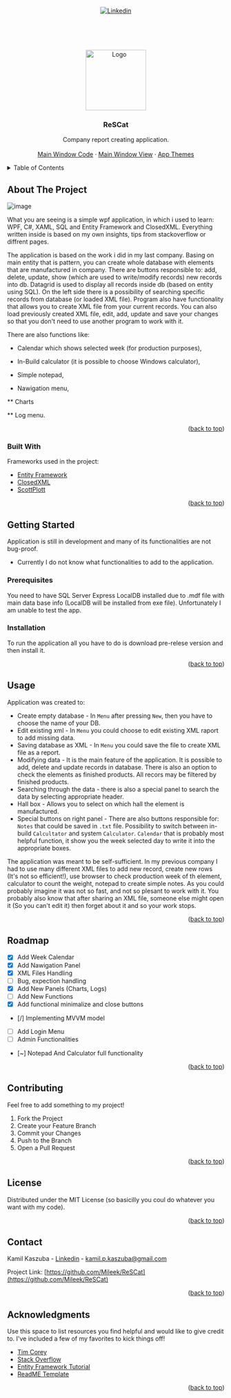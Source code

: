 <div id="top"></div>




<!-- PROJECT SHIELDS -->
<!--
*** I'm using markdown "reference style" links for readability.
*** Reference links are enclosed in brackets [ ] instead of parentheses ( ).
*** See the bottom of this document for the declaration of the reference variables
*** for contributors-url, forks-url, etc. This is an optional, concise syntax you may use.
*** https://www.markdownguide.org/basic-syntax/#reference-style-links
-->

<p align="center">
  <a href="https://www.linkedin.com/in/kamil-p-kaszuba/"><img src="https://img.shields.io/badge/Linkedin-302f2c?style=for-the-badge&logo=Linkedin&logoColor=blue" alt="Linkedin">
  </a>
</p>

<br/>
<br/>
<br/>




<!-- PROJECT LOGO -->
<br />
<div align="center">
  <a href="https://github.com/Mileek/ReSCat">
    <img src="https://user-images.githubusercontent.com/95537833/152524739-901694ee-dbdb-491f-89d0-742c1a66bada.png" alt="Logo" width="140" height="140">
  </a>

  <h3 align="center">ReSCat</h3>

  <p align="center">
    Company report creating application.
    <br />
    <!--
    <a href="https://github.com/othneildrew/Best-README-Template"><strong>Explore the docs »</strong></a>
    <br />
    -->
    <br />
    <a href="https://github.com/Mileek/ReSCat/blob/master/ReSCat/View/ReSCatMainWindow.xaml.cs">Main Window Code</a>
    ·
    <a href="https://github.com/Mileek/ReSCat/blob/master/ReSCat/View/ReSCatMainWindow.xaml">Main Window View</a>
    ·
    <a href="https://github.com/Mileek/ReSCat/tree/master/ReSCat/Resources">App Themes</a>
  </p>
</div>



<!-- TABLE OF CONTENTS -->
<details>
  <summary>Table of Contents</summary>
  <ol>
    <li>
      <a href="#about-the-project">About The Project</a>
      <ul>
        <li><a href="#built-with">Built With</a></li>
      </ul>
    </li>
    <li>
      <a href="#getting-started">Getting Started</a>
      <ul>
        <li><a href="#prerequisites">Prerequisites</a></li>
        <li><a href="#installation">Installation</a></li>
      </ul>
    </li>
    <li><a href="#usage">Usage</a></li>
    <li><a href="#roadmap">Roadmap</a></li>
    <li><a href="#contributing">Contributing</a></li>
    <li><a href="#license">License</a></li>
    <li><a href="#contact">Contact</a></li>
    <li><a href="#acknowledgments">Acknowledgments</a></li>
  </ol>
</details>



<!-- ABOUT THE PROJECT -->
## About The Project

![image](https://user-images.githubusercontent.com/95537833/152528784-5e2798b1-72f6-468f-9ac7-e4b129af4f5a.png)


What you are seeing is a simple wpf application, in which i used to learn: WPF, C#, XAML, SQL and Entity Framework and ClosedXML. Everything written inside is based on my own insights, tips from stackoverflow or diffrent pages.

The application is based on the work i did in my last company. Basing on main entity that is pattern, you can create whole database with elements that are manufactured in company. There are buttons responsible to: add, delete, update, show (which are used to write/modify records) new records into db. Datagrid is used to display all records inside db (based on entity using SQL). On the left side there is a possibility of searching specific records from database (or loaded XML file). Program also have functionality that allows you to create XML file from your current records. You can also load previously created XML file, edit, add, update and save your changes so that you don't need to use another program to work with it.

There are also functions like:

* Calendar which shows selected week (for production purposes),

* In-Build calculator (it is possible to choose Windows calculator),

* Simple notepad,

* Nawigation menu,

** Charts

** Log menu.



<p align="right">(<a href="#top">back to top</a>)</p>



### Built With

Frameworks used in the project:

* [Entity Framework](https://docs.microsoft.com/en-us/ef/)
* [ClosedXML](https://github.com/ClosedXML/ClosedXML/)
* [ScottPlott](https://github.com/ScottPlot/ScottPlot)



<p align="right">(<a href="#top">back to top</a>)</p>



<!-- GETTING STARTED -->
## Getting Started

Application is still in development and many of its functionalities are not bug-proof.

- Currently I do not know what functionalities to add to the application.


### Prerequisites

You need to have SQL Server Express LocalDB installed due to .mdf file with main data base info (LocalDB will be installed from exe file).
Unfortunately I am unable to test the app.


### Installation

To run the application all you have to do is download pre-relese version and then install it.

<p align="right">(<a href="#top">back to top</a>)</p>



<!-- USAGE EXAMPLES -->
## Usage

Application was created to:
* Create empty database - In `Menu` after pressing `New`, then you have to choose the name of your DB.
* Edit existing xml - In `Menu` you could choose to edit existing XML raport to add missing data.
* Saving database as XML - In `Menu` you could save the file to create XML file as a report.
* Modifying data - It is the main feature of the application. It is possible to add, delete and update records in database. There is also an option to check the elements as finished products. All recors may be filtered by finished products.
* Searching through the data - there is also a special panel to search the data by selecting appropriate header.
* Hall box - Allows you to select on which hall the element is manufactured.
* Special buttons on right panel - There are also buttons responsible for: `Notes` that could be saved in `.txt` file. Possibility to switch between in-build `Calcultator` and system `Calculator`. `Calendar` that is probably most helpful function, it show you the week selected day to write it into the appropriate boxes.

The application was meant to be self-sufficient. In my previous company I had to use many different XML files to add new record, create new rows (It's not so efficient!), use browser to check production week of th element, calculator to count the weight, notepad to create simple notes. As you could probably imagine it was not so fast, and not so plesant to work with it. You probably also know that after sharing an XML file, someone else might open it (So you can't edit it) then forget about it and so your work stops.



<p align="right">(<a href="#top">back to top</a>)</p>



<!-- ROADMAP -->
## Roadmap

- [x] Add Week Calendar
- [x] Add Nawigation Panel
- [x] XML Files Handling 
- [ ] Bug, expection handling
- [x] Add New Panels (Charts, Logs)
- [ ] Add New Functions
- [x] Add functional minimalize and close buttons
- [/] Implementing MVVM model
- [ ] Add Login Menu
- [ ] Admin Functionalities
- [~] Notepad And Calculator full functionality




<p align="right">(<a href="#top">back to top</a>)</p>



<!-- CONTRIBUTING -->
## Contributing

Feel free to add something to my project!


1. Fork the Project
2. Create your Feature Branch 
3. Commit your Changes 
4. Push to the Branch 
5. Open a Pull Request

<p align="right">(<a href="#top">back to top</a>)</p>



<!-- LICENSE -->
## License

Distributed under the MIT License (so basicilly you coul do whatever you want with my code). 

<p align="right">(<a href="#top">back to top</a>)</p>



<!-- CONTACT -->
## Contact

Kamil Kaszuba - [Linkedin](https://www.linkedin.com/in/kamil-p-kaszuba/) - kamil.p.kaszuba@gmail.com

Project Link: [https://github.com/Mileek/ReSCat](https://github.com/Mileek/ReSCat)

<p align="right">(<a href="#top">back to top</a>)</p>



<!-- ACKNOWLEDGMENTS -->
## Acknowledgments

Use this space to list resources you find helpful and would like to give credit to. I've included a few of my favorites to kick things off!

* [Tim Corey](https://www.iamtimcorey.com)
* [Stack Overflow](https://stackoverflow.com)
* [Entity Framework Tutorial](https://www.entityframeworktutorial.net)
* [ReadME Template](https://github.com/othneildrew/Best-README-Template)




<p align="right">(<a href="#top">back to top</a>)</p>



<!-- MARKDOWN LINKS & IMAGES -->
<!-- https://www.markdownguide.org/basic-syntax/#reference-style-links -->
[contributors-shield]: https://img.shields.io/github/contributors/othneildrew/Best-README-Template.svg?style=for-the-badge
[contributors-url]: https://github.com/othneildrew/Best-README-Template/graphs/contributors
[forks-shield]: https://img.shields.io/github/forks/othneildrew/Best-README-Template.svg?style=for-the-badge
[forks-url]: https://github.com/othneildrew/Best-README-Template/network/members
[stars-shield]: https://img.shields.io/github/stars/othneildrew/Best-README-Template.svg?style=for-the-badge
[stars-url]: https://github.com/othneildrew/Best-README-Template/stargazers
[issues-shield]: https://img.shields.io/github/issues/othneildrew/Best-README-Template.svg?style=for-the-badge
[issues-url]: https://github.com/othneildrew/Best-README-Template/issues
[license-shield]: https://img.shields.io/github/license/othneildrew/Best-README-Template.svg?style=for-the-badge
[license-url]: https://github.com/othneildrew/Best-README-Template/blob/master/LICENSE.txt
[linkedin-shield]: https://img.shields.io/badge/-LinkedIn-black.svg?style=for-the-badge&logo=linkedin&colorB=555
[linkedin-url]: https://www.linkedin.com/in/kamil-p-kaszuba/
[product-screenshot]: images/screenshot.png
